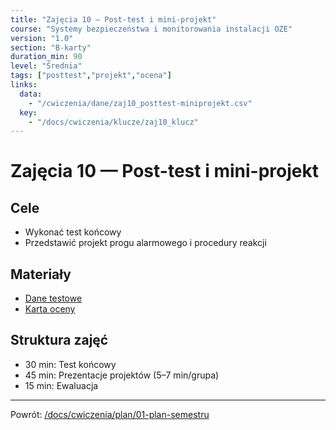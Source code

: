 ```yaml
---
title: "Zajęcia 10 — Post-test i mini-projekt"
course: "Systemy bezpieczeństwa i monitorowania instalacji OZE"
version: "1.0"
section: "B-karty"
duration_min: 90
level: "Średnia"
tags: ["posttest","projekt","ocena"]
links:
  data:
    - "/cwiczenia/dane/zaj10_posttest-miniprojekt.csv"
  key:
    - "/docs/cwiczenia/klucze/zaj10_klucz"
---
```


# Zajęcia 10 — Post-test i mini-projekt

## Cele
- Wykonać test końcowy
- Przedstawić projekt progu alarmowego i procedury reakcji

## Materiały
- [Dane testowe](/cwiczenia/dane/zaj10_posttest-miniprojekt.csv)
- [Karta oceny](/docs/cwiczenia/szablony/karta-oceny)

## Struktura zajęć
- 30 min: Test końcowy
- 45 min: Prezentacje projektów (5–7 min/grupa)
- 15 min: Ewaluacja

---
Powrót: [/docs/cwiczenia/plan/01-plan-semestru](/docs/cwiczenia/plan/01-plan-semestru)

